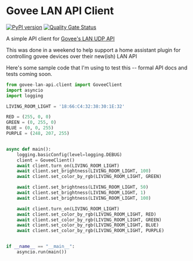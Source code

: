 # Govee LAN API Client 

[![PyPI version](https://badge.fury.io/py/govee-lan-api.svg)](https://badge.fury.io/py/govee-lan-api) 
[![Quality Gate Status](https://sonarcloud.io/api/project_badges/measure?project=Rhinomcd_govee-lan-client&metric=alert_status)](https://sonarcloud.io/summary/new_code?id=Rhinomcd_govee-lan-client)

A simple API client for [Govee's LAN UDP API](https://app-h5.govee.com/user-manual/wlan-guide)

This was done in a weekend to help support a home assistant plugin for
controlling govee devices over their new(ish) LAN API


Here's some sample code that I'm using to test this -- formal API docs and tests coming soon. 

```py
from govee-lan-api.client import GoveeClient
import asyncio
import logging

LIVING_ROOM_LIGHT = '18:66:C4:32:38:30:1E:32'

RED = (255, 0, 0)
GREEN = (0, 255, 0)
BLUE = (0, 0, 255)
PURPLE = (248, 207, 255)


async def main():
    logging.basicConfig(level=logging.DEBUG)
    client = GoveeClient()
    await client.turn_on(LIVING_ROOM_LIGHT)
    await client.set_brightness(LIVING_ROOM_LIGHT, 100)
    await client.set_color_by_rgb(LIVING_ROOM_LIGHT, GREEN)

    await client.set_brightness(LIVING_ROOM_LIGHT, 50)
    await client.set_brightness(LIVING_ROOM_LIGHT, 1)
    await client.set_brightness(LIVING_ROOM_LIGHT, 100)

    await client.turn_on(LIVING_ROOM_LIGHT)
    await client.set_color_by_rgb(LIVING_ROOM_LIGHT, RED)
    await client.set_color_by_rgb(LIVING_ROOM_LIGHT, GREEN)
    await client.set_color_by_rgb(LIVING_ROOM_LIGHT, BLUE)
    await client.set_color_by_rgb(LIVING_ROOM_LIGHT, PURPLE)


if __name__ == "__main__":
    asyncio.run(main())
```